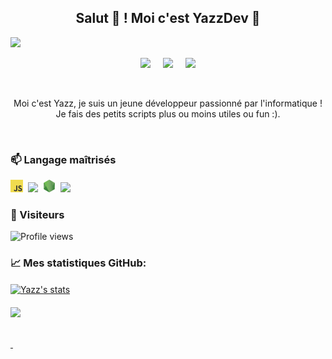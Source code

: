 
<h2 align="center">Salut 👋 ! Moi c'est YazzDev 👀</h2>
<img src="https://cdn.discordapp.com/attachments/755741601422376980/783440506461224990/1540072748_664f42564686cda19a5370f04df2319fda5f831b_hq.gif">

<p align='center'>
<a href="https://discord.gg/gorz"><img height="30" src="https://cdn.jsdelivr.net/npm/simple-icons@v3/icons/discord.svg"></a>&nbsp;&nbsp;&nbsp;&nbsp;
<a href="https://www.youtube.com/c/sqostik?sub_confirmation=1"><img height="30" src="https://cdn.jsdelivr.net/npm/simple-icons@v3/icons/youtube.svg"></a>&nbsp;&nbsp;&nbsp;&nbsp;
<a href="https://instagram.com/eiroweb"><img height="30" src="https://cdn.jsdelivr.net/npm/simple-icons@v3/icons/instagram.svg"></a>
</p>
<br>
<p align="center">Moi c'est Yazz, je suis un jeune développeur passionné par l'informatique ! Je fais des petits scripts plus ou moins utiles ou fun :).</p>
<br>

### 📫 Langage maîtrisés
<code><img height="20" src="https://raw.githubusercontent.com/github/explore/80688e429a7d4ef2fca1e82350fe8e3517d3494d/topics/javascript/javascript.png"></code>&nbsp;
<code><img height="20" src="https://upload.wikimedia.org/wikipedia/commons/thumb/c/c3/Python-logo-notext.svg/1024px-Python-logo-notext.svg.png"></code>&nbsp;
<code><img height="20" src="https://raw.githubusercontent.com/github/explore/80688e429a7d4ef2fca1e82350fe8e3517d3494d/topics/nodejs/nodejs.png"></code>&nbsp;
<code><img height="20" src="https://cdn.discordapp.com/attachments/769272569034833920/782774606087979028/1_l4xICbIIYlz1OTymWCoUTw.jpeg"></code>&nbsp;

### 👥 Visiteurs

![Profile views](https://gpvc.arturio.dev/Yazz)

### 📈 Mes statistiques GitHub:

<a href="https://github.com/YazzDev">
  <img align="center" src="https://github-readme-stats.vercel.app/api?username=GorzWeb&show_icons=true&include_all_commits=true&show_icons=true&title_color=fff&icon_color=79ff97&text_color=9f9f9f&bg_color=151515" alt="Yazz's stats" />
</a>
<br><br>
<a href="https://github.com/YazzDev?tab=repositories">
  <img align="center" src="https://github-readme-stats.vercel.app/api/top-langs/?username=GorzWeb&layout=compact&show_icons=true&title_color=fff&icon_color=79ff97&text_color=9f9f9f&bg_color=151515" />
</a>
<br>
<br>
<br>
<a href="https://github.com/YazzDev">
  
